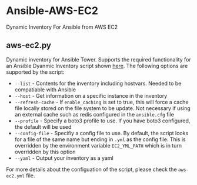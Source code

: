 # Ansible-AWS-EC2
Dynamic Inventory For Ansible from AWS EC2

## aws-ec2.py
Dynamic inventory for Ansible Tower. Supports the required functionality for an Ansible Dyanmic Inventory script shown [here][1]. The following options are supported by the script:

* `--list` - Contents for the inventory including hostvars. Needed to be compatiable with Ansible
* `--host` - Get information on a specific instance in the inventory
* `--refresh-cache` - If `enable_caching` is set to true, this will force a cache file locally stored on the file system to be update. Not necessary if using an external cache such as redis configured in the `ansible.cfg` file
* `--profile` - Specify a boto3 profile to use. If you have boto3 configured, the default will be used
* `--config-file` - Specifiy a config file to use. By default, the script looks for a file of the same name but ending in `.yml` as the config file. This is overridden by the environment variable `EC2_YML_PATH` which is in turn overridden by this option
* `--yaml` - Output your inventory as a yaml

For more details about the configuation of the script, please check the `aws-ec2.yml` file.


[1]: https://docs.ansible.com/ansible/latest/dev_guide/developing_inventory.html
